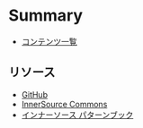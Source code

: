 # Summary

* [コンテンツ一覧](README.md)

## リソース

* [GitHub](https://github.com/InnerSourceCommons/jp-contents)
* [InnerSource Commons](http://innersourcecommons.org)
* [インナーソース パターンブック](https://patterns.innersourcecommons.org/v/ja/)
